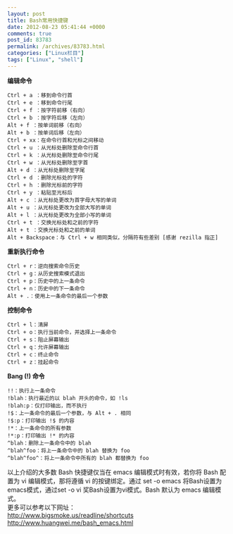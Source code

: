 ```yaml
---
layout: post
title: Bash常用快捷键
date: 2012-08-23 05:41:44 +0000
comments: true
post_id: 83783
permalink: /archives/83783.html
categories: ["Linux栏目"]
tags: ["Linux", "shell"]
---
```


<strong>编辑命令</strong>

    Ctrl + a ：移到命令行首
    Ctrl + e ：移到命令行尾
    Ctrl + f ：按字符前移（右向）
    Ctrl + b ：按字符后移（左向）
    Alt + f ：按单词前移（右向）
    Alt + b ：按单词后移（左向）
    Ctrl + xx：在命令行首和光标之间移动
    Ctrl + u ：从光标处删除至命令行首
    Ctrl + k ：从光标处删除至命令行尾
    Ctrl + w ：从光标处删除至字首
    Alt + d ：从光标处删除至字尾
    Ctrl + d ：删除光标处的字符
    Ctrl + h ：删除光标前的字符
    Ctrl + y ：粘贴至光标后
    Alt + c ：从光标处更改为首字母大写的单词
    Alt + u ：从光标处更改为全部大写的单词
    Alt + l ：从光标处更改为全部小写的单词
    Ctrl + t ：交换光标处和之前的字符
    Alt + t ：交换光标处和之前的单词
    Alt + Backspace：与 Ctrl + w 相同类似，分隔符有些差别 [感谢 rezilla 指正]

<strong>重新执行命令</strong>

    Ctrl + r：逆向搜索命令历史
    Ctrl + g：从历史搜索模式退出
    Ctrl + p：历史中的上一条命令
    Ctrl + n：历史中的下一条命令
    Alt + .：使用上一条命令的最后一个参数

<strong>控制命令</strong>

    Ctrl + l：清屏
    Ctrl + o：执行当前命令，并选择上一条命令
    Ctrl + s：阻止屏幕输出
    Ctrl + q：允许屏幕输出
    Ctrl + c：终止命令
    Ctrl + z：挂起命令

<strong>Bang (!) 命令</strong>

    !!：执行上一条命令
    !blah：执行最近的以 blah 开头的命令，如 !ls
    !blah:p：仅打印输出，而不执行
    !$：上一条命令的最后一个参数，与 Alt + . 相同
    !$:p：打印输出 !$ 的内容
    !*：上一条命令的所有参数
    !*:p：打印输出 !* 的内容
    ^blah：删除上一条命令中的 blah
    ^blah^foo：将上一条命令中的 blah 替换为 foo
    ^blah^foo^：将上一条命令中所有的 blah 都替换为 foo

以上介绍的大多数 Bash 快捷键仅当在 emacs 编辑模式时有效，若你将 Bash 配置为 vi 编辑模式，那将遵循 vi 的按键绑定。通过 set -o emacs 将Bash设置为emacs模式，通过set -o vi 奖Bash设置为vi模式。Bash 默认为 emacs 编辑模式。  
更多可以参考以下网址：  
http://www.bigsmoke.us/readline/shortcuts  
http://www.huangwei.me/bash_emacs.html
